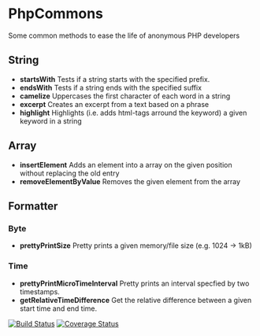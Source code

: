 # PhpCommons

Some common methods to ease the life of anonymous PHP developers

## String
* **startsWith** Tests if a string starts with the specified prefix.
* **endsWith** Tests if a string ends with the specified suffix
* **camelize** Uppercases the first character of each word in a string
* **excerpt** Creates an excerpt from a text based on a phrase
* **highlight** Highlights (i.e. adds html-tags arround the keyword) a given keyword in a string

## Array
* **insertElement** Adds an element into a array on the given position without replacing the old entry
* **removeElementByValue** Removes the given element from the array

## Formatter

### Byte
* **prettyPrintSize** Pretty prints a given memory/file size (e.g. 1024 -> 1kB)

### Time
* **prettyPrintMicroTimeInterval** Pretty prints an interval specfied by two timestamps. 
* **getRelativeTimeDifference** Get the relative difference between a given start time and end time.


[![Build Status](https://travis-ci.org/Stinger-Soft/PhpCommons.svg?branch=master)](https://travis-ci.org/Stinger-Soft/PhpCommons)
[![Coverage Status](https://coveralls.io/repos/github/Stinger-Soft/PhpCommons/badge.svg?branch=master)](https://coveralls.io/github/Stinger-Soft/PhpCommons?branch=master)

